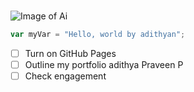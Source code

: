 # 
![Image of Ai]([https://upload.wikimedia.org/wikipedia/commons/c/c1/Open_ai.jpg])
``` javascript
var myVar = "Hello, world by adithyan";
```

- [ ] Turn on GitHub Pages
- [ ] Outline my portfolio adithya Praveen P
- [ ] Check engagement
